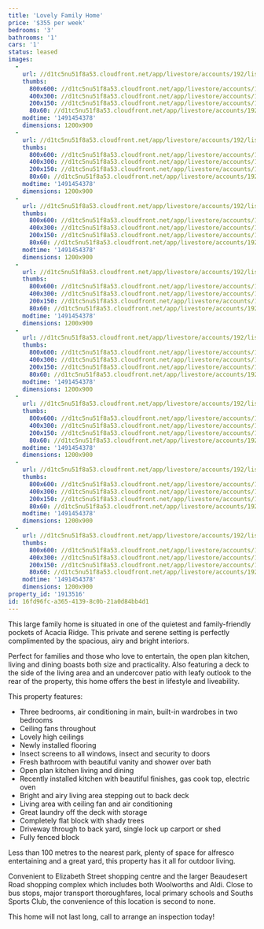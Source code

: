 ```yaml
---
title: 'Lovely Family Home'
price: '$355 per week'
bedrooms: '3'
bathrooms: '1'
cars: '1'
status: leased
images:
  -
    url: //d1tc5nu51f8a53.cloudfront.net/app/livestore/accounts/192/listings/1107569/images/Courtice-17-Front-Da_4706211425_20170406025129.jpg
    thumbs:
      800x600: //d1tc5nu51f8a53.cloudfront.net/app/livestore/accounts/192/listings/1107569/images/Courtice-17-Front-Da_4706211425_20170406025129_800x600.jpg
      400x300: //d1tc5nu51f8a53.cloudfront.net/app/livestore/accounts/192/listings/1107569/images/Courtice-17-Front-Da_4706211425_20170406025129_400x300.jpg
      200x150: //d1tc5nu51f8a53.cloudfront.net/app/livestore/accounts/192/listings/1107569/images/Courtice-17-Front-Da_4706211425_20170406025129_200x150.jpg
      80x60: //d1tc5nu51f8a53.cloudfront.net/app/livestore/accounts/192/listings/1107569/images/Courtice-17-Front-Da_4706211425_20170406025129_80x60.jpg
    modtime: '1491454378'
    dimensions: 1200x900
  -
    url: //d1tc5nu51f8a53.cloudfront.net/app/livestore/accounts/192/listings/1107569/images/Courtice-17-Kitchen-_2566122790_20170406025119.jpg
    thumbs:
      800x600: //d1tc5nu51f8a53.cloudfront.net/app/livestore/accounts/192/listings/1107569/images/Courtice-17-Kitchen-_2566122790_20170406025119_800x600.jpg
      400x300: //d1tc5nu51f8a53.cloudfront.net/app/livestore/accounts/192/listings/1107569/images/Courtice-17-Kitchen-_2566122790_20170406025119_400x300.jpg
      200x150: //d1tc5nu51f8a53.cloudfront.net/app/livestore/accounts/192/listings/1107569/images/Courtice-17-Kitchen-_2566122790_20170406025119_200x150.jpg
      80x60: //d1tc5nu51f8a53.cloudfront.net/app/livestore/accounts/192/listings/1107569/images/Courtice-17-Kitchen-_2566122790_20170406025119_80x60.jpg
    modtime: '1491454378'
    dimensions: 1200x900
  -
    url: //d1tc5nu51f8a53.cloudfront.net/app/livestore/accounts/192/listings/1107569/images/Courtice-17-Bed1-Day_4045472857_20170406025047.jpg
    thumbs:
      800x600: //d1tc5nu51f8a53.cloudfront.net/app/livestore/accounts/192/listings/1107569/images/Courtice-17-Bed1-Day_4045472857_20170406025047_800x600.jpg
      400x300: //d1tc5nu51f8a53.cloudfront.net/app/livestore/accounts/192/listings/1107569/images/Courtice-17-Bed1-Day_4045472857_20170406025047_400x300.jpg
      200x150: //d1tc5nu51f8a53.cloudfront.net/app/livestore/accounts/192/listings/1107569/images/Courtice-17-Bed1-Day_4045472857_20170406025047_200x150.jpg
      80x60: //d1tc5nu51f8a53.cloudfront.net/app/livestore/accounts/192/listings/1107569/images/Courtice-17-Bed1-Day_4045472857_20170406025047_80x60.jpg
    modtime: '1491454378'
    dimensions: 1200x900
  -
    url: //d1tc5nu51f8a53.cloudfront.net/app/livestore/accounts/192/listings/1107569/images/Courtice-17-Bed2-Day_8257254237_20170406025105.jpg
    thumbs:
      800x600: //d1tc5nu51f8a53.cloudfront.net/app/livestore/accounts/192/listings/1107569/images/Courtice-17-Bed2-Day_8257254237_20170406025105_800x600.jpg
      400x300: //d1tc5nu51f8a53.cloudfront.net/app/livestore/accounts/192/listings/1107569/images/Courtice-17-Bed2-Day_8257254237_20170406025105_400x300.jpg
      200x150: //d1tc5nu51f8a53.cloudfront.net/app/livestore/accounts/192/listings/1107569/images/Courtice-17-Bed2-Day_8257254237_20170406025105_200x150.jpg
      80x60: //d1tc5nu51f8a53.cloudfront.net/app/livestore/accounts/192/listings/1107569/images/Courtice-17-Bed2-Day_8257254237_20170406025105_80x60.jpg
    modtime: '1491454378'
    dimensions: 1200x900
  -
    url: //d1tc5nu51f8a53.cloudfront.net/app/livestore/accounts/192/listings/1107569/images/Courtice-17-Bed3-Day_8154384243_20170406025104.jpg
    thumbs:
      800x600: //d1tc5nu51f8a53.cloudfront.net/app/livestore/accounts/192/listings/1107569/images/Courtice-17-Bed3-Day_8154384243_20170406025104_800x600.jpg
      400x300: //d1tc5nu51f8a53.cloudfront.net/app/livestore/accounts/192/listings/1107569/images/Courtice-17-Bed3-Day_8154384243_20170406025104_400x300.jpg
      200x150: //d1tc5nu51f8a53.cloudfront.net/app/livestore/accounts/192/listings/1107569/images/Courtice-17-Bed3-Day_8154384243_20170406025104_200x150.jpg
      80x60: //d1tc5nu51f8a53.cloudfront.net/app/livestore/accounts/192/listings/1107569/images/Courtice-17-Bed3-Day_8154384243_20170406025104_80x60.jpg
    modtime: '1491454378'
    dimensions: 1200x900
  -
    url: //d1tc5nu51f8a53.cloudfront.net/app/livestore/accounts/192/listings/1107569/images/Courtice-17-Bathroom_9425447109_20170406025022.jpg
    thumbs:
      800x600: //d1tc5nu51f8a53.cloudfront.net/app/livestore/accounts/192/listings/1107569/images/Courtice-17-Bathroom_9425447109_20170406025022_800x600.jpg
      400x300: //d1tc5nu51f8a53.cloudfront.net/app/livestore/accounts/192/listings/1107569/images/Courtice-17-Bathroom_9425447109_20170406025022_400x300.jpg
      200x150: //d1tc5nu51f8a53.cloudfront.net/app/livestore/accounts/192/listings/1107569/images/Courtice-17-Bathroom_9425447109_20170406025022_200x150.jpg
      80x60: //d1tc5nu51f8a53.cloudfront.net/app/livestore/accounts/192/listings/1107569/images/Courtice-17-Bathroom_9425447109_20170406025022_80x60.jpg
    modtime: '1491454378'
    dimensions: 1200x900
  -
    url: //d1tc5nu51f8a53.cloudfront.net/app/livestore/accounts/192/listings/1107569/images/Courtice-17-Verandah_5726002934_20170406025158.jpg
    thumbs:
      800x600: //d1tc5nu51f8a53.cloudfront.net/app/livestore/accounts/192/listings/1107569/images/Courtice-17-Verandah_5726002934_20170406025158_800x600.jpg
      400x300: //d1tc5nu51f8a53.cloudfront.net/app/livestore/accounts/192/listings/1107569/images/Courtice-17-Verandah_5726002934_20170406025158_400x300.jpg
      200x150: //d1tc5nu51f8a53.cloudfront.net/app/livestore/accounts/192/listings/1107569/images/Courtice-17-Verandah_5726002934_20170406025158_200x150.jpg
      80x60: //d1tc5nu51f8a53.cloudfront.net/app/livestore/accounts/192/listings/1107569/images/Courtice-17-Verandah_5726002934_20170406025158_80x60.jpg
    modtime: '1491454378'
    dimensions: 1200x900
  -
    url: //d1tc5nu51f8a53.cloudfront.net/app/livestore/accounts/192/listings/1107569/images/Courtice-17-Backyard_1884392942_20170406025046.jpg
    thumbs:
      800x600: //d1tc5nu51f8a53.cloudfront.net/app/livestore/accounts/192/listings/1107569/images/Courtice-17-Backyard_1884392942_20170406025046_800x600.jpg
      400x300: //d1tc5nu51f8a53.cloudfront.net/app/livestore/accounts/192/listings/1107569/images/Courtice-17-Backyard_1884392942_20170406025046_400x300.jpg
      200x150: //d1tc5nu51f8a53.cloudfront.net/app/livestore/accounts/192/listings/1107569/images/Courtice-17-Backyard_1884392942_20170406025046_200x150.jpg
      80x60: //d1tc5nu51f8a53.cloudfront.net/app/livestore/accounts/192/listings/1107569/images/Courtice-17-Backyard_1884392942_20170406025046_80x60.jpg
    modtime: '1491454378'
    dimensions: 1200x900
property_id: '1913516'
id: 16fd96fc-a365-4139-8c0b-21a0d84bb4d1
---
```

This large family home is situated in one of the quietest and family-friendly pockets of Acacia Ridge. This private and serene setting is perfectly complimented by the spacious, airy and bright interiors.

Perfect for families and those who love to entertain, the open plan kitchen, living and dining boasts both size and practicality. Also featuring a deck to the side of the living area and an undercover patio with leafy outlook to the rear of the property, this home offers the best in lifestyle and liveability. 

This property features: 
* Three bedrooms, air conditioning in main, built-in wardrobes in two bedrooms
* Ceiling fans throughout 
* Lovely high ceilings
* Newly installed flooring
* Insect screens to all windows, insect and security to doors 
* Fresh bathroom with beautiful vanity and shower over bath
* Open plan kitchen living and dining 
* Recently installed kitchen with beautiful finishes, gas cook top, electric oven 
* Bright and airy living area stepping out to back deck
* Living area with ceiling fan and air conditioning
* Great laundry off the deck with storage 
* Completely flat block with shady trees
* Driveway through to back yard, single lock up carport or shed
* Fully fenced block

Less than 100 metres to the nearest park, plenty of space for alfresco entertaining and a great yard, this property has it all for outdoor living. 

Convenient to Elizabeth Street shopping centre and the larger Beaudesert Road shopping complex which includes both Woolworths and Aldi. Close to bus stops, major transport thoroughfares, local primary schools and Souths Sports Club, the convenience of this location is second to none. 

This home will not last long, call to arrange an inspection today!